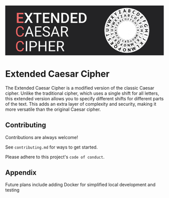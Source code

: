 
![Logo](ecclogo.png)


# Extended Caesar Cipher 

The Extended Caesar Cipher is a modified version of the classic Caesar cipher. Unlike the traditional cipher, which uses a single shift for all letters, this extended version allows you to specify different shifts for different parts of the text. This adds an extra layer of complexity and security, making it more versatile than the original Caesar cipher.


## Contributing

Contributions are always welcome!

See `contributing.md` for ways to get started.

Please adhere to this project's `code of conduct`.


## Appendix

Future plans include adding Docker for simplified local development and testing
